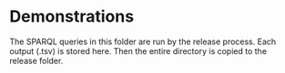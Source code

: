# Demonstrations

The SPARQL queries in this folder are run by the release process.  Each output (.tsv) is stored here.  Then
the entire directory is copied to the release folder.
